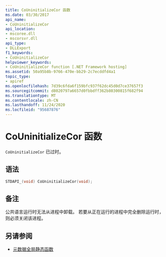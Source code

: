 ```yaml
---
title: CoUninitializeCor 函数
ms.date: 03/30/2017
api_name:
- CoUninitializeCor
api_location:
- mscoree.dll
- mscorsvr.dll
api_type:
- DLLExport
f1_keywords:
- CoUninitializeCor
helpviewer_keywords:
- CoUninitializeCor function [.NET Framework hosting]
ms.assetid: 50a95b8b-9766-470e-bb29-2c7ecddfd4a1
topic_type:
- apiref
ms.openlocfilehash: 7d39c6fda6f159bfc937f62dc45d0d7ce37657f3
ms.sourcegitcommit: d8020797a6657d0fbbdff362b80300815f682f94
ms.translationtype: MT
ms.contentlocale: zh-CN
ms.lasthandoff: 11/24/2020
ms.locfileid: "95687876"
---
```

# <a name="couninitializecor-function"></a>CoUninitializeCor 函数

`CoUninitializeCor` 已过时。  
  
## <a name="syntax"></a>语法  
  
```cpp  
STDAPI_(void) CoUninitializeCor(void);  
```  
  
## <a name="remarks"></a>备注  

 公共语言运行时无法从进程中卸载。 若要从正在运行的进程中完全删除运行时，则必须关闭该进程。  
  
## <a name="see-also"></a>另请参阅

- [元数据全局静态函数](../metadata/metadata-global-static-functions.md)
